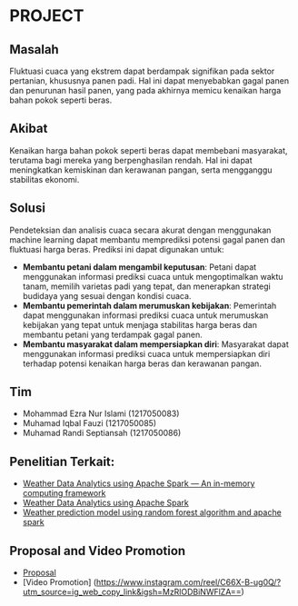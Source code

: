 # PROJECT

## Masalah

Fluktuasi cuaca yang ekstrem dapat berdampak signifikan pada sektor pertanian, khususnya panen padi. Hal ini dapat menyebabkan gagal panen dan penurunan hasil panen, yang pada akhirnya memicu kenaikan harga bahan pokok seperti beras.

## Akibat

Kenaikan harga bahan pokok seperti beras dapat membebani masyarakat, terutama bagi mereka yang berpenghasilan rendah. Hal ini dapat meningkatkan kemiskinan dan kerawanan pangan, serta mengganggu stabilitas ekonomi.

## Solusi

Pendeteksian dan analisis cuaca secara akurat dengan menggunakan machine learning dapat membantu memprediksi potensi gagal panen dan fluktuasi harga beras. Prediksi ini dapat digunakan untuk:

- **Membantu petani dalam mengambil keputusan**: Petani dapat menggunakan informasi prediksi cuaca untuk mengoptimalkan waktu tanam, memilih varietas padi yang tepat, dan menerapkan strategi budidaya yang sesuai dengan kondisi cuaca.
- **Membantu pemerintah dalam merumuskan kebijakan**: Pemerintah dapat menggunakan informasi prediksi cuaca untuk merumuskan kebijakan yang tepat untuk menjaga stabilitas harga beras dan membantu petani yang terdampak gagal panen.
- **Membantu masyarakat dalam mempersiapkan diri**: Masyarakat dapat menggunakan informasi prediksi cuaca untuk mempersiapkan diri terhadap potensi kenaikan harga beras dan kerawanan pangan.

## Tim

- Mohammad Ezra Nur Islami (1217050083)
- Muhamad Iqbal Fauzi (1217050085)
- Muhamad Randi Septiansah (1217050086)

## Penelitian Terkait:

- [Weather Data Analytics using Apache Spark — An in-memory computing framework](http://ieeexplore.ieee.org/abstract/document/8245142/)
- [Weather Data Analytics using Apache Spark](http://ijsetr.com/uploads/231564IJSETR17010-265.pdf)
- [Weather prediction model using random forest algorithm and apache spark](https://www.academia.edu/download/61250669/92_Weather_Prediction_Model_Using_Random_Forest_Algorithm_and_Apache_Spark20191118-100940-1s0u6id.pdf)

## Proposal and Video Promotion
- [Proposal](https://www.canva.com/design/DAGEL0JxL6o/M8CrOSsQRi22lKmj5dzSBg/edit)
- [Video Promotion] (https://www.instagram.com/reel/C66X-B-ug0Q/?utm_source=ig_web_copy_link&igsh=MzRlODBiNWFlZA==)
